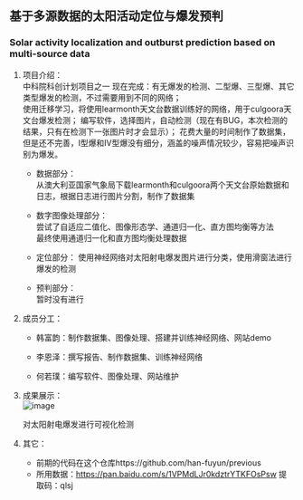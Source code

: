 ## 基于多源数据的太阳活动定位与爆发预判

### Solar activity localization and outburst prediction based on multi-source data

1. 项目介绍：  
   中科院科创计划项目之一
   现在完成：有无爆发的检测、二型爆、三型爆、其它类型爆发的检测，不过需要用到不同的网络；  
   使用迁移学习，将使用learmonth天文台数据训练好的网络，用于culgoora天文台爆发检测； 
   编写软件，选择图片，自动检测（现在有BUG，本次检测的结果，只有在检测下一张图片时才会显示）； 
   花费大量的时间制作了数据集，但是还不完善，I型爆和IV型爆没有细分，涵盖的噪声情况较少，容易把噪声识别为爆发。

   * 数据部分：  
     从澳大利亚国家气象局下载learmonth和culgoora两个天文台原始数据和日志，根据日志进行图片分割，制作了数据集  

   * 数字图像处理部分：  
     尝试了自适应二值化、图像形态学、通道归一化、直方图均衡等方法  
     最终使用通道归一化和直方图均衡处理数据   

   * 定位部分： 
     使用神经网络对太阳射电爆发图片进行分类，使用滑窗法进行爆发的检测  

   * 预判部分：  
     暂时没有进行  

2. 成员分工：

   * 韩富韵：制作数据集、图像处理、搭建并训练神经网络、网站demo

   * 李恩泽：撰写报告、制作数据集、训练神经网络

   * 何若璞：编写软件、图像处理、网站维护

3. 成果展示：  
   ![image](https://user-images.githubusercontent.com/67349250/150627222-cb874f11-a02a-455b-b472-ee2d30c6ae33.png)
   
   对太阳射电爆发进行可视化检测
   
4. 其它：
   * 前期的代码在这个仓库https://github.com/han-fuyun/previous
   * 所用数据：https://pan.baidu.com/s/1VPMdLJr0kdztrYTKFOsPsw 提取码：qlsj 
